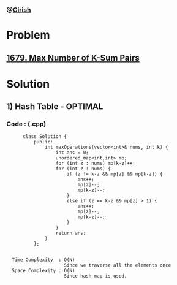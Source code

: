 ### @[Girish](https://www.linkedin.com/in/girish-sudhakar/)

# Problem

## [1679. Max Number of K-Sum Pairs](https://leetcode.com/problems/max-number-of-k-sum-pairs/)


# Solution 

## 1) Hash Table - OPTIMAL

       
      
      
   ### Code : (.cpp)
    
          class Solution {
              public:
                  int maxOperations(vector<int>& nums, int k) {
                      int ans = 0;
                      unordered_map<int,int> mp;
                      for (int z : nums) mp[k-z]++;
                      for (int z : nums) {
                          if (z != k-z && mp[z] && mp[k-z]) {
                              ans++;
                              mp[z]--;
                              mp[k-z]--;
                          }
                          else if (z == k-z && mp[z] > 1) {
                              ans++;
                              mp[z]--;
                              mp[k-z]--;
                          }
                      }
                      return ans;
                  }
              };

 
      Time Complexity  : O(N) 
                         Since we traverse all the elements once
      Space Complexity : O(N)
                         Since hash map is used.
